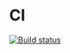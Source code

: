 # CI 
[![Build status](https://ci.appveyor.com/api/projects/status/d5497s8ssm99f8ve?svg=true)](https://ci.appveyor.com/project/Dmitruzd21/api-ci)